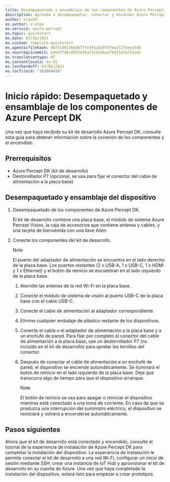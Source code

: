 ```yaml
---
title: Desempaquetado y ensamblaje de los componentes de Azure Percept DK
description: Aprenda a desempaquetar, conectar y encender Azure Percept DK
author: elqu20
ms.author: v-elqu
ms.service: azure-percept
ms.topic: quickstart
ms.date: 02/16/2021
ms.custom: template-quickstart
ms.openlocfilehash: 40751401760d877fe3feab39f3fea1f2fbeee54b
ms.sourcegitcommit: b4647f06c0953435af3cb24baaf6d15a5a761a9c
ms.translationtype: HT
ms.contentlocale: es-ES
ms.lasthandoff: 03/02/2021
ms.locfileid: "101664416"
---
```

# <a name="quickstart-unbox-and-assemble-your-azure-percept-dk-components"></a>Inicio rápido: Desempaquetado y ensamblaje de los componentes de Azure Percept DK

Una vez que haya recibido su kit de desarrollo Azure Percept DK, consulte esta guía para obtener información sobre la conexión de los componentes y el encendido.

## <a name="prerequisites"></a>Prerrequisitos

- Azure Percept DK (kit de desarrollo)
- Destornillador P7 (opcional, se usa para fijar el conector del cable de alimentación a la placa base)

## <a name="unbox-and-assemble-your-device"></a>Desempaquetado y ensamblaje del dispositivo

1. Desempaquetado de los componentes de Azure Percept DK.

    El kit de desarrollo contiene una placa base, el módulo de sistema Azure Percept Vision, la caja de accesorios que contiene antenas y cables, y una tarjeta de bienvenida con una llave Allen.

1. Conecte los componentes del kit de desarrollo.

    > [!NOTE]
    > El puerto del adaptador de alimentación se encuentra en el lado derecho de la placa base. Los puertos restantes (2 x USB-A, 1 x USB-C, 1 x HDMI y 1 x Ethernet) y el botón de reinicio se encuentran en el lado izquierdo de la placa base.

    1. Atornille las antenas de la red Wi-Fi en la placa base.

    1. Conecte el módulo de sistema de visión al puerto USB-C de la placa base con el cable USB-C.

    1. Conecte el cable de alimentación al adaptador correspondiente.

    1. Elimine cualquier embalaje de plástico restante de los dispositivos.

    1. Conecte el cable o el adaptador de alimentación a la placa base y a un enchufe de pared. Para fijar por completo el conector del cable de alimentación a la placa base, use un destornillador P7 (no incluido en el kit de desarrollo) para apretar los tornillos del conector.

    1. Después de conectar el cable de alimentación a un enchufe de pared, el dispositivo se enciende automáticamente. Se iluminará el botón de reinicio en el lado izquierdo de la placa base. Deje que transcurra algo de tiempo para que el dispositivo arranque.

        > [!NOTE]
        > El botón de reinicio se usa para apagar o reiniciar el dispositivo mientras está conectado a una toma de corriente. En caso de que se produzca una interrupción del suministro eléctrico, el dispositivo se reiniciará y volverá a encenderse automáticamente.

## <a name="next-steps"></a>Pasos siguientes

Ahora que el kit de desarrollo está conectado y encendido, consulte el tutorial de la experiencia de instalación de Azure Percept DK para completar la instalación del dispositivo. La experiencia de instalación le permite conectar el kit de desarrollo a una red Wi-Fi, configurar un inicio de sesión mediante SSH, crear una instancia de IoT Hub y aprovisionar el kit de desarrollo en su cuenta de Azure. Una vez que haya completado la instalación del dispositivo, estará listo para empezar a crear prototipos.